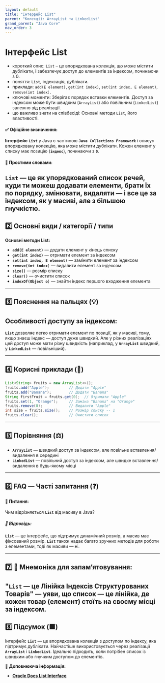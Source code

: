 ```yaml
---
layout: default
title: "Інтерфейс List"
parent: "Колекції: ArrayList та LinkedList"
grand_parent: "Java Core"
nav_order: 3
---
```


# Інтерфейс List

*   короткий опис: `List` – це впорядкована колекція, що може містити дублікати, і забезпечує доступ до елементів за індексом, починаючи з 0.
*   поняття: `List`, індексація, дублікати.
*   приклади: `add(E element)`, `get(int index)`, `set(int index, E element)`, `remove(int index)`.
*   ключові моменти: Зберігає порядок вставки елементів. Доступ за індексом може бути швидким (`ArrayList`) або повільним (`LinkedList`) залежно від реалізації.
*   що важливо знати на співбесіді: Основні методи `List`, його властивості.
#### **✅ Офіційне визначення:**

**Інтерфейс** **`List`** у Java є частиною **`Java Collections Framework`** і описує впорядковану колекцію, яка може містити дублікати. Кожен елемент у списку має позицію (**`індекс`**), починаючи з **`0`**.

#### **🧠 Простими словами:**

**`List`** — це як упорядкований список речей, куди ти можеш додавати елементи, брати їх по порядку, змінювати, видаляти — і все це за індексом, як у масиві, але з більшою гнучкістю.
---

## **2️⃣ Основні види / категорії / типи**

**Основні методи List:**

* **`add(E element)`** — додати елемент у кінець списку
* **`get(int index)`** — отримати елемент за індексом
* **`set(int index, E element)`** — замінити елемент за індексом
* **`remove(int index)`** — видалити елемент за індексом
* **`size()`** — розмір списку
* **`clear()`** — очистити список
* **`indexOf(Object o)`** — знайти індекс першого входження елемента

---

## **3️⃣ Пояснення на пальцях (💡)**

## **Особливості доступу за індексом:**

**`List`** дозволяє легко отримати елемент по позиції, як у масиві, тому, якщо знаєш індекс — доступ дуже швидкий. Але у різних реалізаціях цей доступ може мати різну швидкість (наприклад, у **`ArrayList`** швидкий, у **`LinkedList`** — повільніший).

---

## **4️⃣ Корисні приклади (🧪)**

```java
List<String> fruits = new ArrayList<>();
fruits.add("Apple");         // Додати "Apple"
fruits.add("Banana");        // Додати "Banana"
String firstFruit = fruits.get(0);  // Отримати "Apple"
fruits.set(1, "Orange");     // Заміна "Banana" на "Orange"
fruits.remove(0);            // Видалити "Apple"
int size = fruits.size();    // Розмір списку -- 1
fruits.clear();              // Очистити список
```
---

## **5️⃣ Порівняння (⚖️)**

* **`ArrayList`** — швидкий доступ за індексом, але повільне вставлення/видалення в середині
* **`LinkedList`** — повільний доступ за індексом, але швидке вставлення/видалення в будь-якому місці

---

## **6️⃣ FAQ — Часті запитання (❓)**

#### **🔹 Питання:**

Чим відрізняється **`List`** від масиву в Java?

##### **💬 Відповідь:**

**`List`** — це інтерфейс, що підтримує динамічний розмір, а масив має фіксований розмір. **`List`** також надає багато зручних методів для роботи з елементами, тоді як масиви — ні.

---

## **7️⃣ 🧠 Мнемоніка для запам’ятовування:**

"**`List`** — це Лінійка Індексів Структурованих Товарів" — уяви, що список — це лінійка, де кожен товар (елемент) стоїть на своєму місці за індексом.
---

## **8️⃣ Підсумок (🟩)**

Інтерфейс **`List`** — це впорядкована колекція з доступом по індексу, яка підтримує дублікати. Найчастіше використовується через реалізації **`ArrayList`** і **`LinkedList`**. Ідеально підходить, коли потрібен список із швидким або гнучким доступом до елементів.

**🔗 Доповнююча інформація:**

* [**Oracle Docs List Interface**](https://docs.oracle.com/en/java/javase/20/docs/api/java.base/java/util/List.html)